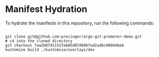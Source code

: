 
# Manifest Hydration

To hydrate the manifests in this repository, run the following commands:

```shell

git clone git@github.com:procinger/argo-git-promoter-demo.git
# cd into the cloned directory
git checkout 7aa2b0741151fe685d87d69b7ed2ad6c08044be6
kustomize build ./kustomize/overlays/dev
```